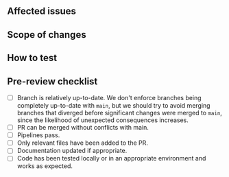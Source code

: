 <!-- This template contains suggestions of what information you should provide in a pull request and what you should do prior to opening a pull request.-->
## Affected issues
<!-- List any issues that will be closed if this PR is merged. It is still your responsibility to check that the code works as expected after merging. To link a GitHub issue to a PR, use the format `Closes https://github.com/catagen-ltd/control-issues/issues/xyz`-->

## Scope of changes
<!-- List the changes you have made and provide any supporting information that might be useful to the reviewer, for example why you took certain decisions or what you deliberately did not do. Feel free to link to comments on tickets here, you don't need to duplicate information. -->

## How to test
<!-- Consider providing instruction to the reviewer about how they can test the changes you have made. -->

## Pre-review checklist
<!-- Use this checklist to help ensure your PR is ready for review. Not every item might be relevant, so only tick those that are.-->
- [ ] Branch is relatively up-to-date. We don't enforce branches being completely up-to-date with `main`, but we should try to avoid merging branches that diverged before significant changes were merged to `main`, since the likelihood of unexpected consequences increases.
- [ ] PR can be merged without conflicts with main.
- [ ] Pipelines pass.
- [ ] Only relevant files have been added to the PR.
- [ ] Documentation updated if appropriate.
- [ ] Code has been tested locally or in an appropriate environment and works as expected.

